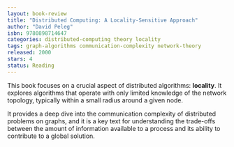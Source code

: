 ```yaml
---
layout: book-review
title: "Distributed Computing: A Locality-Sensitive Approach"
author: "David Peleg"
isbn: 9780898714647
categories: distributed-computing theory locality
tags: graph-algorithms communication-complexity network-theory
released: 2000
stars: 4
status: Reading
---
```


This book focuses on a crucial aspect of distributed algorithms: **locality**. It explores algorithms that operate with only limited knowledge of the network topology, typically within a small radius around a given node.

It provides a deep dive into the communication complexity of distributed problems on graphs, and it is a key text for understanding the trade-offs between the amount of information available to a process and its ability to contribute to a global solution.
